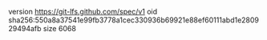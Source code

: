 version https://git-lfs.github.com/spec/v1
oid sha256:550a8a37541e99fb3778a1cec330936b69921e88ef60111abd1e280929494afb
size 6068
